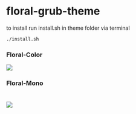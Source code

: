 # floral-grub-theme

to install run install.sh in theme folder via terminal

```bash
./install.sh
```

### Floral-Color

![](https://github.com/abhishekmallav/GRUB-Themes/blob/main/preview-color.png)

### Floral-Mono

![](https://github.com/abhishekmallav/GRUB-Themes/blob/main/preview-mono.png)
=======

> > > > > > > 
